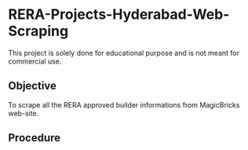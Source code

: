 # RERA-Projects-Hyderabad-Web-Scraping
This project is solely done for educational purpose and is not meant for commercial use.

## Objective
To scrape all the RERA approved builder informations from MagicBricks web-site.

## Procedure
